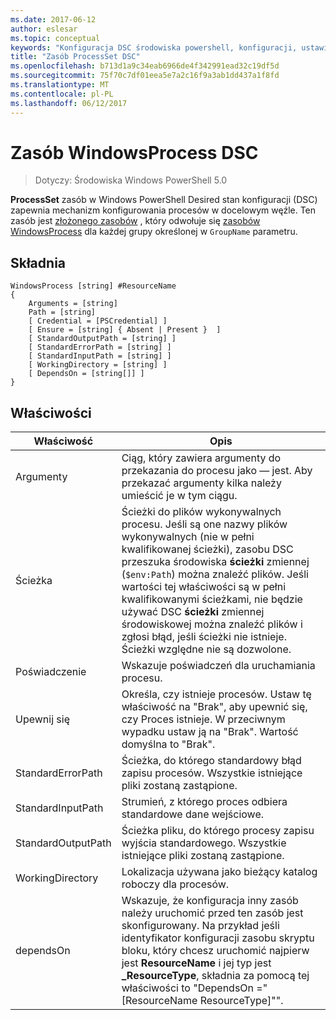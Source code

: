 ```yaml
---
ms.date: 2017-06-12
author: eslesar
ms.topic: conceptual
keywords: "Konfiguracja DSC środowiska powershell, konfiguracji, ustawienia"
title: "Zasób ProcessSet DSC"
ms.openlocfilehash: b713d1a9c34eab6966de4f342991ead32c19df5d
ms.sourcegitcommit: 75f70c7df01eea5e7a2c16f9a3ab1dd437a1f8fd
ms.translationtype: MT
ms.contentlocale: pl-PL
ms.lasthandoff: 06/12/2017
---
```

# <a name="dsc-windowsprocess-resource"></a>Zasób WindowsProcess DSC

> Dotyczy: Środowiska Windows PowerShell 5.0

**ProcessSet** zasób w Windows PowerShell Desired stan konfiguracji (DSC) zapewnia mechanizm konfigurowania procesów w docelowym węźle. Ten zasób jest [złożonego zasobów](authoringResourceComposite.md) , który odwołuje się [zasobów WindowsProcess](windowsProcessResource.md) dla każdej grupy określonej w `GroupName` parametru.

## <a name="syntax"></a>Składnia

```
WindowsProcess [string] #ResourceName
{
    Arguments = [string]
    Path = [string]
    [ Credential = [PSCredential] ]
    [ Ensure = [string] { Absent | Present }  ]
    [ StandardOutputPath = [string] ]
    [ StandardErrorPath = [string] ]
    [ StandardInputPath = [string] ]   
    [ WorkingDirectory = [string] ]
    [ DependsOn = [string[]] ]
}
```

## <a name="properties"></a>Właściwości
|  Właściwość  |  Opis   | 
|---|---| 
| Argumenty| Ciąg, który zawiera argumenty do przekazania do procesu jako — jest. Aby przekazać argumenty kilka należy umieścić je w tym ciągu.| 
| Ścieżka| Ścieżki do plików wykonywalnych procesu. Jeśli są one nazwy plików wykonywalnych (nie w pełni kwalifikowanej ścieżki), zasobu DSC przeszuka środowiska **ścieżki** zmiennej (`$env:Path`) można znaleźć plików. Jeśli wartości tej właściwości są w pełni kwalifikowanymi ścieżkami, nie będzie używać DSC **ścieżki** zmiennej środowiskowej można znaleźć plików i zgłosi błąd, jeśli ścieżki nie istnieje. Ścieżki względne nie są dozwolone.| 
| Poświadczenie| Wskazuje poświadczeń dla uruchamiania procesu.| 
| Upewnij się| Określa, czy istnieje procesów. Ustaw tę właściwość na "Brak", aby upewnić się, czy Proces istnieje. W przeciwnym wypadku ustaw ją na "Brak". Wartość domyślna to "Brak".| 
| StandardErrorPath| Ścieżka, do którego standardowy błąd zapisu procesów. Wszystkie istniejące pliki zostaną zastąpione.| 
| StandardInputPath| Strumień, z którego proces odbiera standardowe dane wejściowe.| 
| StandardOutputPath| Ścieżka pliku, do którego procesy zapisu wyjścia standardowego. Wszystkie istniejące pliki zostaną zastąpione.| 
| WorkingDirectory| Lokalizacja używana jako bieżący katalog roboczy dla procesów.| 
| dependsOn | Wskazuje, że konfiguracja inny zasób należy uruchomić przed ten zasób jest skonfigurowany. Na przykład jeśli identyfikator konfiguracji zasobu skryptu bloku, który chcesz uruchomić najpierw jest **ResourceName** i jej typ jest **_ResourceType**, składnia za pomocą tej właściwości to "DependsOn ="[ResourceName ResourceType]"".| 

